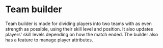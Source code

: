 # Team builder

Team builder is made for dividing players into two teams with as even strength as possible, using their skill level and position. It also updates players' skill levels depending on how the match ended. The builder also has a feature to manage player attributes.
